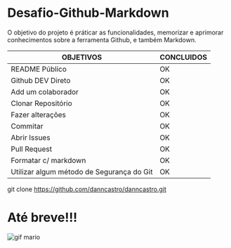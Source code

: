 # Desafio-Github-Markdown

O objetivo do projeto é práticar as funcionalidades, memorizar e aprimorar conhecimentos sobre a ferramenta Github, e também Markdown.


|OBJETIVOS           | CONCLUIDOS |
|--------------------|------------|
|README Público      |       OK   | 
|Github DEV Direto   |       OK   | 
|Add um colaborador  |       OK   | 
|Clonar Repositório  |       OK   | 
|Fazer alterações    |       OK   | 
|Commitar            |       OK   | 
|Abrir Issues        |       OK   | 
|Pull Request        |       OK   | 
|Formatar c/ markdown|       OK   | 
|Utilizar algum método de Segurança do Git |       OK   | 

git clone https://github.com/danncastro/danncastro.git


# Até breve!!!
![gif mario](https://media.tenor.com/rFYtETFUBMUAAAAj/mario-bros.gif)